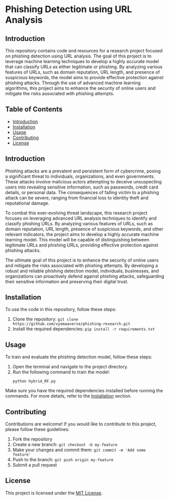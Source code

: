 # Phishing Detection using URL Analysis

## Introduction

This repository contains code and resources for a research project focused on phishing detection using URL analysis. The goal of this project is to leverage machine learning techniques to develop a highly accurate model that can classify URLs as either legitimate or phishing. By analyzing various features of URLs, such as domain reputation, URL length, and presence of suspicious keywords, the model aims to provide effective protection against phishing attacks. Through the use of advanced machine learning algorithms, this project aims to enhance the security of online users and mitigate the risks associated with phishing attempts.

## Table of Contents

- [Introduction](#introduction)
- [Installation](#installation)
- [Usage](#usage)
- [Contributing](#contributing)
- [License](#license)

## Introduction

Phishing attacks are a prevalent and persistent form of cybercrime, posing a significant threat to individuals, organizations, and even governments. These attacks involve malicious actors attempting to deceive unsuspecting users into revealing sensitive information, such as passwords, credit card details, or personal data. The consequences of falling victim to a phishing attack can be severe, ranging from financial loss to identity theft and reputational damage.

To combat this ever-evolving threat landscape, this research project focuses on leveraging advanced URL analysis techniques to identify and classify phishing URLs. By analyzing various features of URLs, such as domain reputation, URL length, presence of suspicious keywords, and other relevant indicators, the project aims to develop a highly accurate machine learning model. This model will be capable of distinguishing between legitimate URLs and phishing URLs, providing effective protection against phishing attacks.

The ultimate goal of this project is to enhance the security of online users and mitigate the risks associated with phishing attempts. By developing a robust and reliable phishing detection model, individuals, businesses, and organizations can proactively defend against phishing attacks, safeguarding their sensitive information and preserving their digital trust.

## Installation

To use the code in this repository, follow these steps:

1. Clone the repository: `git clone https://github.com/vyomaaverse/phishing-research.git`
2. Install the required dependencies: `pip install -r requirements.txt`

## Usage

To train and evaluate the phishing detection model, follow these steps:

1. Open the terminal and navigate to the project directory.
2. Run the following command to train the model:
    ```
    python hybrid_RF.py
    ```
Make sure you have the required dependencies installed before running the commands. For more details, refer to the [Installation](#installation) section.
## Contributing

Contributions are welcome! If you would like to contribute to this project, please follow these guidelines:

1. Fork the repository
2. Create a new branch: `git checkout -b my-feature`
3. Make your changes and commit them: `git commit -m 'Add some feature'`
4. Push to the branch: `git push origin my-feature`
5. Submit a pull request

## License

This project is licensed under the [MIT License](LICENSE).

